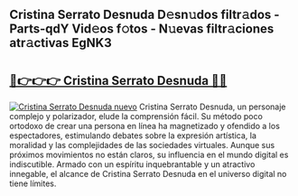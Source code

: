 ## Cristina Serrato Desnuda D𝚎sn𝚞dos filtr𝚊dos - Parts-qdY Vid𝚎os f𝚘tos - N𝚞evas filtr𝚊ciones atr𝚊ctivas EgNK3

# <h2><a href="http://mb3k80t.tromn.icu/?c=Cristina+Serrato+Desnuda">🔗👉👉👉 Cristina Serrato Desnuda 🔗🔗</a></h2>

[![Cristina Serrato Desnuda nuevo](https://i.imgur.com/pEAQMta.gif)](http://mb3k80t.tromn.icu/?c=Cristina+Serrato+Desnuda)
Cristina Serrato Desnuda, un personaje complejo y polarizador, elude la comprensión fácil. Su método poco ortodoxo de crear una persona en línea ha magnetizado y ofendido a los espectadores, estimulando debates sobre la expresión artística, la moralidad y las complejidades de las sociedades virtuales. Aunque sus próximos movimientos no están claros, su influencia en el mundo digital es indiscutible. Armado con un espíritu inquebrantable y un atractivo innegable, el alcance de Cristina Serrato Desnuda en el universo digital no tiene límites.
